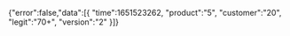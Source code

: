 {"error":false,"data":[{
"time":1651523262,
"product":"5",
"customer":"20",
"legit":"70+",
"version":"2"
}]}
